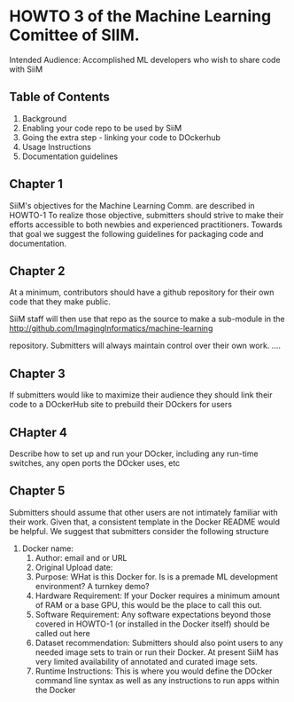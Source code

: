 # HOWTO 3 of the  Machine Learning Comittee of SIIM. 

Intended Audience:
Accomplished ML developers who wish to share code with
SiiM

 Table of Contents
-------------------------------------
1.  Background
1.  Enabling your code repo to be used by SiiM
1.  Going the extra step - linking your code to DOckerhub
1.  Usage Instructions
1.  Documentation guidelines


Chapter 1
--
SiiM's objectives for the Machine Learning Comm. are described in HOWTO-1
To realize those objective, submitters should strive to make their
efforts accessible to both newbies and experienced practitioners. Towards that 
goal we suggest the following guidelines for packaging code and documentation.


Chapter 2
--
At a minimum, contributors should have a github repository for their own code
that they make public. 

SiiM staff will then use that repo as the source to make a sub-module in the 
  http://github.com/ImagingInformatics/machine-learning 

repository. Submitters will always maintain control over their own work.
....


Chapter 3
--
If submitters would like to maximize their audience they should
link their code to a DOckerHub site to prebuild their DOckers for users


CHapter 4
--
Describe how to set up and run your DOcker, including any run-time
switches, any open ports the DOcker uses, etc



Chapter 5
--
Submitters should assume that other users are not intimately familiar with their
work. Given that, a consistent template in the  Docker README  would be helpful. We
suggest that submitters consider the following structure

1. Docker name:
	1. Author: email and or URL
	1. Original Upload date:
	1. Purpose: WHat is this Docker for. Is is a premade ML development environment? A turnkey demo?
	1. Hardware Requirement: If your Docker requires a minimum amount of RAM or a base GPU, this would be the place to call this out. 
	1. Software Requirement: Any software expectations beyond those covered in HOWTO-1 (or installed in the  Docker itself) should be called out here
	1. Dataset recommendation: Submitters should also point users to any needed image sets to train or run their Docker. At present SiiM has very limited availability of annotated and curated image sets.
	1. Runtime Instructions:  This is where you would define the DOcker command line syntax as well as any instructions to run apps within the Docker







